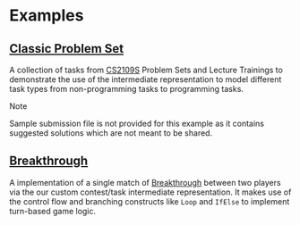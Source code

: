 # Examples

## [Classic Problem Set](problem_set/)

A collection of tasks from [CS2109S](https://nusmods.com/courses/CS2109S/introduction-to-ai-and-machine-learning) Problem Sets and Lecture Trainings to demonstrate the use of the intermediate representation to model different task types from non-programming tasks to programming tasks.

> [!NOTE]
> Sample submission file is not provided for this example as it contains suggested solutions which are not meant to be shared.

## [Breakthrough](breakthrough/)

A implementation of a single match of [Breakthrough](<https://en.wikipedia.org/wiki/Breakthrough_(board_game)>) between two players via the our custom contest/task intermediate representation. It makes use of the control flow and branching constructs like `Loop` and `IfElse` to implement turn-based game logic.
